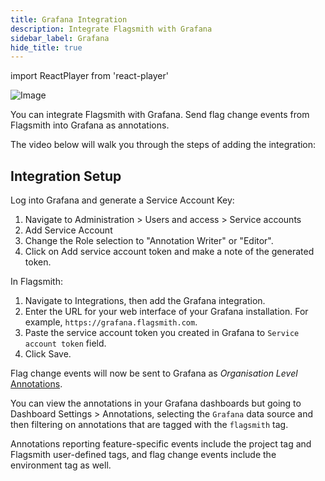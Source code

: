 ```yaml
---
title: Grafana Integration
description: Integrate Flagsmith with Grafana
sidebar_label: Grafana
hide_title: true
---
```


import ReactPlayer from 'react-player'

![Image](/img/integrations/grafana/grafana-logo.svg)

You can integrate Flagsmith with Grafana. Send flag change events from Flagsmith into Grafana as annotations.

The video below will walk you through the steps of adding the integration:

<ReactPlayer
    playing
    controls
    width="100%"
    height="460px"
    url='https://flagsmith.wistia.com/medias/z9vkon54qh' />

## Integration Setup

Log into Grafana and generate a Service Account Key:

1. Navigate to Administration > Users and access > Service accounts
2. Add Service Account
3. Change the Role selection to "Annotation Writer" or "Editor".
4. Click on Add service account token and make a note of the generated token.

In Flagsmith:

1. Navigate to Integrations, then add the Grafana integration.
2. Enter the URL for your web interface of your Grafana installation. For example, `https://grafana.flagsmith.com`.
3. Paste the service account token you created in Grafana to `Service account token` field.
4. Click Save.

Flag change events will now be sent to Grafana as _Organisation Level_
[Annotations](https://grafana.com/docs/grafana/latest/dashboards/build-dashboards/annotate-visualizations/).

You can view the annotations in your Grafana dashboards but going to Dashboard Settings > Annotations, selecting the
`Grafana` data source and then filtering on annotations that are tagged with the `flagsmith` tag.

Annotations reporting feature-specific events include the project tag and Flagsmith user-defined tags, and flag change
events include the environment tag as well.

